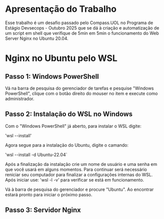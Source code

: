 # Apresentação do Trabalho 
Esse trabalho é um desafio passado pelo Compass.UOL no Programa de Estágio Devsecops - Outubro 2025 que se dá à criação e automatização de um script em shell que verifique de 5min em 5min o funcionamento do Web Server Nginx no Ubuntu 20.04.



# Nginx no Ubuntu pelo WSL 

## Passo 1: Windows PowerShell 
Vá na barra de pesquisa do gerenciador de tarefas e pesquise "Windows PowerShell", clique com o botão direito do mouser no item e execute como administrador.

## Passo 2: Instalação do WSL no Windows 
Com o "Windows PowerShell" já aberto, para instalar o WSL digite:

'wsl --install'

Agora segue para a instalação do Ubuntu, digite o camando:

'wsl --install -d Ubuntu-22.04`

Após a finalização da instalação crie um nome de usuário e uma senha em que você usará em alguns momentos.
Para continuar será necessário reniciar seu computador para finalizar a configurações internas do WSL. 
Após iniciar use:
'wsl -l -v'
para verificar se está em funcionamento.

Vá à barra de pesquisa do gerenciador e procure "Ubuntu". Ao encontrar estará pronto para iniciar o próximo passo.

## Passo 3: Servidor Nginx

